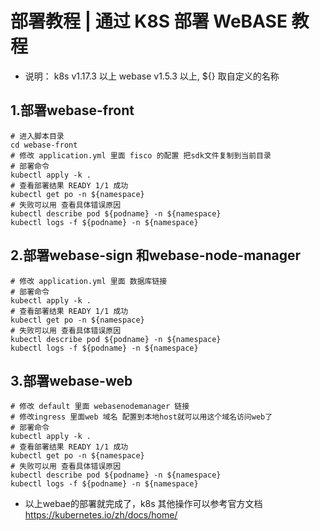 # 部署教程 | 通过 K8S 部署 WeBASE 教程
* 说明： k8s v1.17.3 以上 webase v1.5.3 以上, ${} 取自定义的名称
## 1.部署webase-front
```shell
# 进入脚本目录
cd webase-front
# 修改 application.yml 里面 fisco 的配置 把sdk文件复制到当前目录
# 部署命令
kubectl apply -k .
# 查看部署结果 READY 1/1 成功 
kubectl get po -n ${namespace}
# 失败可以用 查看具体错误原因
kubectl describe pod ${podname} -n ${namespace}
kubectl logs -f ${podname} -n ${namespace}
```
## 2.部署webase-sign 和webase-node-manager
```shell
# 修改 application.yml 里面 数据库链接
# 部署命令
kubectl apply -k .
# 查看部署结果 READY 1/1 成功
kubectl get po -n ${namespace}
# 失败可以用 查看具体错误原因
kubectl describe pod ${podname} -n ${namespace}
kubectl logs -f ${podname} -n ${namespace}
```
## 3.部署webase-web
```shell
# 修改 default 里面 webasenodemanager 链接
# 修改ingress 里面web 域名 配置到本地host就可以用这个域名访问web了
# 部署命令
kubectl apply -k .
# 查看部署结果 READY 1/1 成功
kubectl get po -n ${namespace}
# 失败可以用 查看具体错误原因
kubectl describe pod ${podname} -n ${namespace}
kubectl logs -f ${podname} -n ${namespace}
```
*  以上webae的部署就完成了，k8s 其他操作可以参考官方文档
   https://kubernetes.io/zh/docs/home/